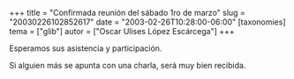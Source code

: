 +++
title = "Confirmada reunión del sábado 1ro de marzo"
slug = "20030226102852617"
date = "2003-02-26T10:28:00-06:00"
[taxonomies]
tema = ["glib"]
autor = ["Oscar Ulises López Escárcega"]
+++

Esperamos sus asistencia y participación.

Si alguien más se apunta con una charla, será muy bien recibida.
